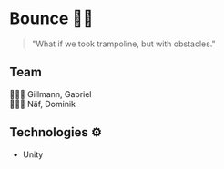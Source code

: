 # Bounce 🤸🏻

> "What if we took trampoline, but with obstacles."



## Team

🧑🏻‍💻 Gillmann, Gabriel<br/>
🧑🏻‍💻 Näf, Dominik



## Technologies ⚙️

- Unity
